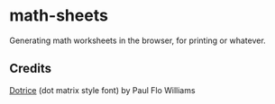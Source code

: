# math-sheets
Generating math worksheets in the browser, for printing or whatever.


## Credits
[Dotrice](https://www.1001fonts.com/dotrice-font.html) (dot matrix style font) by Paul Flo Williams